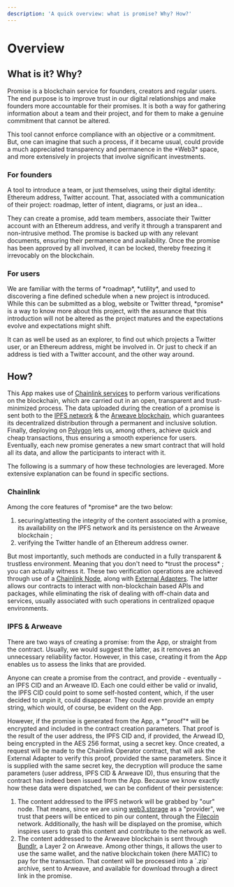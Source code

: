 ```yaml
---
description: 'A quick overview: what is promise? Why? How?'
---
```


# Overview

## What is it? Why?

Promise is a blockchain service for founders, creators and regular users. The end purpose is to improve trust in our digital relationships and make founders more accountable for their promises. It is both a way for gathering information about a team and their project, and for them to make a genuine commitment that cannot be altered.

This tool cannot enforce compliance with an objective or a commitment. But, one can imagine that such a process, if it became usual, could provide a much appreciated transparency and permanence in the \*Web3\* space, and more extensively in projects that involve significant investments.

### For founders

A tool to introduce a team, or just themselves, using their digital identity: Ethereum address, Twitter account. That, associated with a communication of their project: roadmap, letter of intent, diagrams, or just an idea...

They can create a promise, add team members, associate their Twitter account with an Ethereum address, and verify it through a transparent and non-intrusive method. The promise is backed up with any relevant documents, ensuring their permanence and availability. Once the promise has been approved by all involved, it can be locked, thereby freezing it irrevocably on the blockchain.

### For users

We are familiar with the terms of \*roadmap\*, \*utility\*, and used to discovering a fine defined schedule when a new project is introduced. While this can be submitted as a blog, website or Twitter thread, \*promise\* is a way to know more about this project, with the assurance that this introduction will not be altered as the project matures and the expectations evolve and expectations might shift.

It can as well be used as an explorer, to find out which projects a Twitter user, or an Ethereum address, might be involved in. Or just to check if an address is tied with a Twitter account, and the other way around.

## How?

This App makes use of [Chainlink services](https://chain.link/developer-resources) to perform various verifications on the blockchain, which are carried out in an open, transparent and trust-minimized process. The data uploaded during the creation of a promise is sent both to the [IPFS network](https://docs.ipfs.tech/concepts/what-is-ipfs/) & the [Arweave blockchain](https://arwiki.wiki/#/en/main), which guarantees its decentralized distribution through a permanent and inclusive solution. Finally, deploying on [Polygon](https://polygon.technology/solutions/polygon-pos) lets us, among others, achieve quick and cheap transactions, thus ensuring a smooth experience for users. Eventually, each new promise generates a new smart contract that will hold all its data, and allow the participants to interact with it.

The following is a summary of how these technologies are leveraged. More extensive explanation can be found in specific sections.

### Chainlink

Among the core features of \*promise\* are the two below:

1. securing/attesting the integrity of the content associated with a promise, its availability on the IPFS network and its persistence on the Arweave blockchain ;
2. verifying the Twitter handle of an Ethereum address owner.

But most importantly, such methods are conducted in a fully transparent & trustless environment. Meaning that you don't need to \*trust the process\* ; you can actually witness it. These two verification operations are achieved through use of a [Chainlink Node](https://docs.chain.link/chainlink-nodes/), along with [External Adapters](https://docs.chain.link/docs/external-adapters/). The latter allows our contracts to interact with non-blockchain based APIs and packages, while eliminating the risk of dealing with off-chain data and services, usually associated with such operations in centralized opaque environments.

### IPFS & Arweave

There are two ways of creating a promise: from the App, or straight from the contract. Usually, we would suggest the latter, as it removes an unnecessary reliability factor. However, in this case, creating it from the App enables us to assess the links that are provided.

Anyone can create a promise from the contract, and provide - eventually - an IPFS CID and an Arweave ID.  Each one could either be valid or invalid, the IPFS CID could point to some self-hosted content, which, if the user decided to unpin it, could disappear. They could even provide an empty string, which would, of course, be evident on the App.

However, if the promise is generated from the App, a \*"proof"\* will be encrypted and included in the contract creation parameters. That proof is the result of the user address, the IPFS CID and, if provided, the Arwead ID, being encrypted in the AES 256 format, using a secret key. Once created, a request will be made to the Chainlink Operator contract, that will ask the External Adapter to verify this proof, provided the same parameters. Since it is supplied with the same secret key, the decryption will produce the same parameters (user address, IPFS CID & Arweave ID), thus ensuring that the contract has indeed been issued from the App. Because we know exactly how these data were dispatched, we can be confident of their persistence:

1. The content addressed to the IPFS network will be grabbed by "our" node. That means, since we are using [web3.storage](https://web3.storage/) as a "provider", we trust that peers will be enticed to pin our content, through the [Filecoin](https://filecoin.io/) network. Additionally, the hash will be displayed on the promise, which inspires users to grab this content and contribute to the network as well.
2. The content addressed to the Arweave blockchain is sent through [Bundlr](https://bundlr.network/), a Layer 2 on Arweave. Among other things, it allows the user to use the same wallet, and the native blockchain token (here MATIC) to pay for the transaction. That content will be processed into a \`.zip\` archive, sent to Arweave, and available for download through a direct link in the promise.
